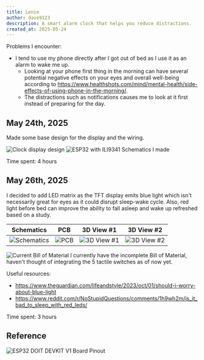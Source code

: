 ```yaml
---
title: Lenie
author: dave9123
description: A smart alarm clock that helps you reduce distractions.
created_at: 2025-05-24
---
```

Problems I encounter:
- I tend to use my phone directly after I got out of bed as I use it as an alarm to wake me up.
	- Looking at your phone first thing in the morning can have several potential negative effects on your eyes and overall well-being according to https://www.healthshots.com/mind/mental-health/side-effects-of-using-phone-in-the-morning/.
	- The distractions such as notifications causes me to look at it first instead of preparing for the day.

## May 24th, 2025

Made some base design for the display and the wiring.

![Clock display design](https://dave9123.me/assets/Figma_Ew2eRsVyQt.jpg)
![ESP32 with ILI9341 Schematics I made](https://dave9123.me/assets/kicad_Y0P2RdrOQQ.png)

Time spent: 4 hours

## May 26th, 2025

I decided to add LED matrix as the TFT display emits blue light which isn't necessarily great for eyes as it could disrupt sleep-wake cycle. Also, red light before bed can improve the ability to fall asleep and wake up refreshed based on a study.

|                           Schematics                           | PCB                                                     | 3D View #1                                                     | 3D View #2                                                     |
| :------------------------------------------------------------: | :-----------------------------------------------------: | :------------------------------------------------------------: | :------------------------------------------------------------: |
| ![Schematics](https://dave9123.me/assets/kicad_IpeoWiujsL.jpg) | ![PCB](https://dave9123.me/assets/kicad_ov2GFOG3tD.jpg) | ![3D View #1](https://dave9123.me/assets/kicad_K7pklo50ou.jpg) | ![3D View #2](https://dave9123.me/assets/kicad_1gZMiEnWAk.jpg) |

![Current Bill of Material](https://dave9123.me/assets/firefox_xtIIQq1NK6.jpg)
I currently have the incomplete Bill of Material, haven't thought of integrating the 5 tactile switches as of now yet.

Useful resources:
- https://www.theguardian.com/lifeandstyle/2023/oct/01/should-i-worry-about-blue-light
- https://www.reddit.com/r/NoStupidQuestions/comments/1h9wh2m/is_it_bad_to_sleep_with_red_leds/

Time spent: 3 hours
## Reference
![ESP32 DOIT DEVKIT V1 Board Pinout](https://i0.wp.com/randomnerdtutorials.com/wp-content/uploads/2018/08/ESP32-DOIT-DEVKIT-V1-Board-Pinout-36-GPIOs-updated.jpg?resize=750%2C538&quality=100&strip=all&ssl=1)
